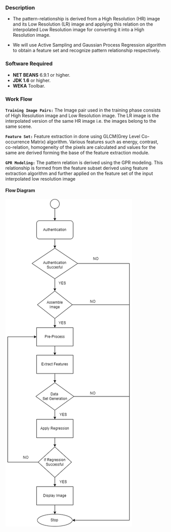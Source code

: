 ### Description
* The pattern-relationship is derived from a High Resolution (HR) image and its Low Resolution (LR) image and applying this relation on the interpolated Low Resolution image for converting it into a High Resolution image.

* We will use Active Sampling and Gaussian Process Regression algorithm to obtain a feature set and recognize pattern relationship respectively.

### Software Required

* **NET BEANS** 6.9.1 or higher.
* **JDK 1.6** or higher.
* **WEKA** Toolbar.

### Work Flow
**`Training Image Pairs:`**
The Image pair used in the training phase consists of High Resolution image and
Low Resolution image. The LR image is the interpolated version of the same HR
image i.e. the images belong to the same scene.

**`Feature Set:`**
Feature extraction in done using GLCM(Grey Level Co-occurrence Matrix) algorithm. Various features such as energy, contrast, co-relation, homogeneity of the pixels are calculated and values for the same are derived forming the base of the
feature extraction module.

**`GPR Modeling:`**
The pattern relation is derived using the GPR modeling. This relationship is formed from the feature subset derived using feature extraction algorithm and further applied on the feature set of the input interpolated low resolution image

#### Flow Diagram
![Flowchart](superresolution/FlowChart.png)

